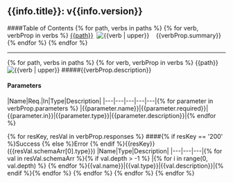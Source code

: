 ## {{info.title}}: v{{info.version}}
####Table of Contents
{% for path, verbs in paths %}
{% for verb, verbProp in verbs %}
[{{path}}](#{{path}}_{{verb}})&nbsp;&nbsp;![{{verb | upper}}]({{imageDir}}{{verb}}.png)&nbsp;&nbsp;&nbsp;&nbsp;{{verbProp.summary}}
{% endfor %}
{% endfor %}

***

{% for path, verbs in paths %}
{% for verb, verbProp in verbs %}
<a id="{{path}}_{{verb}}">{{path}}</a> &nbsp;&nbsp;![{{verb | upper}}]({{imageDir}}{{verb}}.png)
#####{{verbProp.description}}

#### Parameters
|Name|Req.|In|Type|Description|
|---|---|---|---|---|{% for parameter in verbProp.parameters %}
|{{parameter.name}}|{{parameter.required}}|{{parameter.in}}|{{parameter.type}}|{{parameter.description}}|{% endfor %}


{% for resKey, resVal in verbProp.responses %}
####{% if resKey == '200' %}Success {% else %}Error {% endif %}{{resKey}} ({{resVal.schemaArr[0].type}})
|Name|Type|Description|
|---|---|---|{% for val in resVal.schemaArr %}{% if val.depth > -1 %}
|{% for i in range(0, val.depth) %}&nbsp;{% endfor %}{{val.name}}|{{val.type}}|{{val.description}}|{% endif %}{% endfor %}
{% endfor %}
{% endfor %}
{% endfor %}